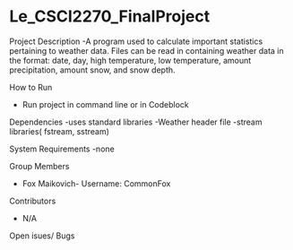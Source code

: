 # Le_CSCI2270_FinalProject
Project Description 
  -A program used to calculate important statistics pertaining to weather data. Files can be read in containing weather data in the format: date, day, high temperature, low temperature, amount precipitation, amount snow, and snow depth.

How to Run
  - Run project in command line or in Codeblock 

Dependencies 
  -uses standard libraries 
  -Weather header file
  -stream libraries( fstream, sstream)

System Requirements
  -none

Group Members
  - Fox Maikovich- Username: CommonFox

Contributors 
  - N/A

Open isues/ Bugs
